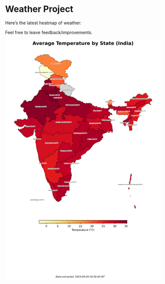 # Weather Project

Here’s the latest heatmap of weather:

Feel free to leave feedback/improvements.

![India Heatmap](docs/assets/india_heatmap.png?v=CE870C)
